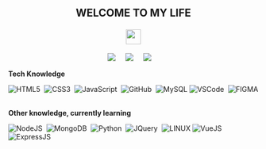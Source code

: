 <h2 align="center"><strong><p>WELCOME TO MY LIFE</p></strong><img src="https://github.com/themufid/README/blob/main/gifs/Halo.gif" width="30"></h2>

<p align="center">
  <a href="mailto:themufiddev@gmail.com?subject=Olá%20Bruno%20Tacca"><img src="https://img.shields.io/badge/gmail-%23D14836.svg?&style=for-the-badge&logo=gmail&logoColor=white" /></a>&nbsp;&nbsp;&nbsp;&nbsp;
  <a href="https://www.instagram.com/faisalmufid1/"><img src="https://img.shields.io/badge/instagram-%23dc2743.svg?&style=for-the-badge&logo=instagram&logoColor=white" /></a>&nbsp;&nbsp;&nbsp;&nbsp;
  <a href="https://www.linkedin.com/in/rodhifaisalmufid/"><img src="https://img.shields.io/badge/linkedin-%230077B5.svg?&style=for-the-badge&logo=linkedin&logoColor=white" /></a>&nbsp;&nbsp;&nbsp;&nbsp;

  <summary><b>Tech Knowledge</b></summary>
  
  ![HTML5](https://img.shields.io/badge/HTML5-E34F26.svg?&style=flat&logo=html5&logoColor=white)&nbsp;
  ![CSS3](https://img.shields.io/badge/CSS3-%231572B6.svg?&style=flat&logo=css3&logoColor=white)&nbsp;
  ![JavaScript](https://img.shields.io/badge/JAVASCRIPT-323330.svg?&style=flat&logo=javascript&logoColor=%23F7DF1E)&nbsp;
  ![GitHub](https://img.shields.io/badge/GITHUB-%23121011.svg?&style=flat&logo=github&logoColor=white)&nbsp;
  ![MySQL](https://img.shields.io/badge/MYSQL-4479A1.svg?&style=flat&logo=mysql&logoColor=white)
  ![VSCode](https://img.shields.io/badge/VSCODE-007ACC.svg?&style=flat&logo=visual-studio-code)&nbsp;
  ![FIGMA](https://img.shields.io/badge/FIGMA-007ACC.svg?&style=flat&logo=figma)&nbsp;
  
  <summary><b>Other knowledge, currently learning</b></summary>
  
  ![NodeJS](https://img.shields.io/badge/NODEJS-339933.svg?&style=flat&logo=node.js&logoColor=white)&nbsp;
  ![MongoDB](https://img.shields.io/badge/MONGODB-47A248.svg?&style=flat&logo=mongodb&logoColor=white)&nbsp;
  ![Python](https://img.shields.io/badge/PYTHON-3776AB.svg?&style=flat&logo=python&logoColor=white)&nbsp;
  ![JQuery](https://img.shields.io/badge/JQUERY-0769AD.svg?&style=flat&logo=jquery&logoColor=white)&nbsp;
  ![LINUX](https://img.shields.io/badge/LINUX-4479A1?style=flat-square&logo=linux&logoColor=black)
  ![VueJS](https://img.shields.io/badge/VUEJS-47A249?style=flat-square&logo=vue.js&logoColor=green)
  ![ExpressJS](https://img.shields.io/badge/EXPRESSJS-339934.svg?style=flat&logo=express.js)&nbsp;
  
